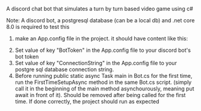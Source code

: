 A discord chat bot that simulates a turn by turn based video game using c#

Note: A discord bot, a postgresql database (can be a local db) and .net core 8.0 is required to test this



1. make an App.config file in the project. it should have content like this:

<configuration>
    <appSettings>
        <add key="ConnectionString" value="xxxxx"/>
        <add key="BotToken" value="xxxxx"/></appSettings>
</configuration>

2. Set value of key "BotToken"  in the App.config file to your discord bot's bot token
3. Set value of key "ConnectionString"  in the App.config file to your postgre sql database connection string.
4. Before running public static async Task main in Bot.cs for the first time, run the FirstTimeSetupAsync method in the same Bot.cs script. (simply call it in the beginning of the main method asynchourously, meaning put await in front of it). Should be removed after being called for the first time. If done correctly, the project should run as expected
